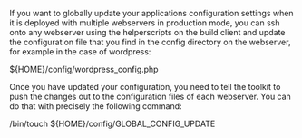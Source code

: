 If you want to globally update your applications configuration settings when it is deployed with multiple webservers in production mode, 
you can ssh onto any webserver using the helperscripts on the build client and update the configuration file that you find in the config directory on the webserver,
for example in the case of wordpress:

${HOME}/config/wordpress_config.php

Once you have updated your configuration, you need to tell the toolkit to push the changes out to the configuration files of each webserver. 
You can do that with precisely the following command:

/bin/touch ${HOME}/config/GLOBAL_CONFIG_UPDATE